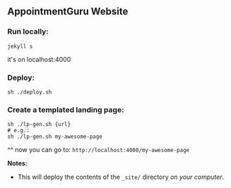 ## AppointmentGuru Website

### Run locally:

```
jekyll s
```

it's on localhost:4000

### Deploy:

```
sh ./deploy.sh
```

### Create a templated landing page:

```
sh ./lp-gen.sh {url}
# e.g.:
sh ./lp-gen.sh my-awesome-page
```

^^ now you can go to: `http://localhost:4000/my-awesome-page`

**Notes:**

* This will deploy the contents of the `_site/` directory _on your computer_.